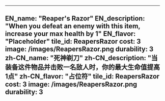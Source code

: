 ---

EN_name: "Reaper's Razor"
EN_description: "When you defeat an enemy with this item, increase your max health by 1"
EN_flavor: "Placeholder"
tile_id: ReapersRazor
cost: 3
image: /images/ReapersRazor.png
durability: 3
zh-CN_name: "死神剃刀"
zh-CN_description: "当装备这件物品并击败一名敌人时，你的最大生命值提高1点"
zh-CN_flavor: "占位符"
tile_id: ReapersRazor
cost: 3
image: /images/ReapersRazor.png
durability: 3
---